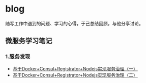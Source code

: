 # blog

随写工作中遇到的问题、学习的心得，于己总结回顾，与他分享讨论。

## 微服务学习笔记

### 1.服务发现

- [基于Docker+Consul+Registrator+Nodejs实现服务治理（一）](https://github.com/chenchunyong/blog/blob/master/microservice/serviceRegister.md)
- [基于Docker+Consul+Registrator+Nodejs实现服务治理（二）](https://github.com/chenchunyong/blog/blob/master/microservice/serviceFind.md)